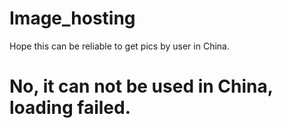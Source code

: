 # Image_hosting
Hope this can be reliable to get pics by user in China.

# No, it can not be used in China, loading failed.
